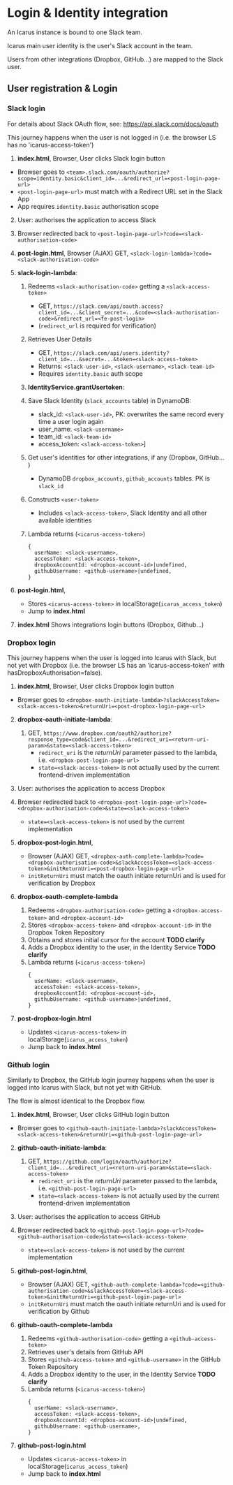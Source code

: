 # Login & Identity integration

An Icarus instance is bound to one Slack team.

Icarus main user identity is the user's Slack account in the team.

Users from other integrations (Dropbox, GitHub...) are mapped to the Slack user.

## User registration & Login

### Slack login

For details about Slack OAuth flow, see: https://api.slack.com/docs/oauth

This journey happens when the user is not logged in (i.e. the browser LS has no 'icarus-access-token')

1. **index.html**, Browser, User clicks Slack login button
  * Browser goes to `<team>.slack.com/oauth/authorize?scope=identity.basic&client_id=...&redirect_url=<post-login-page-url>`
  * `<post-login-page-url>` must match with a Redirect URL set in the Slack App
  * App requires `identity.basic` authorisation scope

2. User: authorises the application to access Slack
3. Browser redirected back to `<post-login-page-url>?code=<slack-authorisation-code>`
4. **post-login.html**, Browser (AJAX) GET, `<slack-login-lambda>?code=<slack-authorisation-code>`
5. **slack-login-lambda**:
    1. Redeems `<slack-authorisation-code>` getting a `<slack-access-token>`
        * GET, `https://slack.com/api/oauth.access?client_id=...&client_secret=...&code=<slack-authorisation-code>&redirect_url=<fe-post-login>`
        * (`redirect_url` is required for verification)

    2. Retrieves User Details
        * GET, `https://slack.com/api/users.identity?client_id=...&secret=...&token=<slack-access-token>`
        * Returns: `<slack-user-id>`, `<slack-username>`, `<slack-team-id>`
        * Requires `identity.basic` auth scope

    3. **IdentityService.grantUsertoken**:
      1. Save Slack Identity (`slack_accounts` table) in DynamoDB:
          * slack_id: `<slack-user-id>`, PK: overwrites the same record every time a user login again
          * user_name: `<slack-username>`
          * team_id: `<slack-team-id>`
          * access_token: `<slack-access-token>`]

      2. Get user's identities for other integrations, if any (Dropbox, GitHub... )
          * DynamoDB `dropbox_accounts`, `github_accounts` tables. PK is `slack_id`

      3. Constructs `<user-token>`
          * Includes `<slack-access-token>`, Slack Identity and all other available identities

     4. Lambda returns (`<icarus-access-token>`)
        ```
        {
          userName: <slack-username>,
          accessToken: <slack-access-token>,
          dropboxAccountId: <dropbox-account-id>|undefined,
          githubUsername: <github-username>|undefined,
        }
        ```  

6. **post-login.html**,
    * Stores `<icarus-access-token>` in localStorage(`icarus_access_token`)
    * Jump to **index.html**
7. **index.html** Shows integrations login buttons (Dropbox, Github...)


### Dropbox login

This journey happens when the user is logged into Icarus with Slack, but not yet with Dropbox
(i.e. the browser LS has an 'icarus-access-token' with hasDropboxAuthorisation=false).

1. **index.html**, Browser, User clicks Dropbox login button
  * Browser goes to `<dropbox-oauth-initiate-lambda>?slackAccessToken=<slack-access-token>&returnUri=<post-dropbox-login-page-url>`

2. **dropbox-oauth-initiate-lambda**:
    1. GET, `https://www.dropbox.com/oauth2/authorize?response_type=code&client_id=...&redirect_uri=<return-uri-param>&state=<slack-access-token>`
        * `redirect_uri` is the *returnUri* parameter passed to the lambda, i.e. `<dropbox-post-login-page-url>`
        * `state=<slack-access-token>` is not actually used by the current frontend-driven implementation

3. User: authorises the application to access Dropbox
4. Browser redirected back to `<dropbox-post-login-page-url>?code=<dropbox-authorisation-code>&state=<slack-access-token>`
    * `state=<slack-access-token>` is not used by the current implementation

5. **dropbox-post-login.html**,
    * Browser (AJAX) GET, `<dropbox-auth-complete-lambda>?code=<dropbox-authorisation-code>&slackAccessToken=<slack-access-token>&initReturnUri=<post-dropbox-login-page-url>`
    * `initReturnUri` must match the oauth initiate returnUri and is used for verification by Dropbox

6. **dropbox-oauth-complete-lambda**
    1. Redeems `<dropbox-authorisation-code>` getting a `<dropbox-access-token>` and `<dropbox-account-id>`
    2. Stores `<dropbox-access-token>` and `<dropbox-account-id>` in the Dropbox Token Repository
    3. Obtains and stores initial cursor for the account **TODO clarify**
    4. Adds a Dropbox identity to the user, in the Identity Service **TODO clarify**
    5. Lambda returns (`<icarus-access-token>`)
        ```
        {
          userName: <slack-username>,
          accessToken: <slack-access-token>,
          dropboxAccountId: <dropbox-account-id>,
          githubUsername: <github-username>|undefined,
        }
        ```  

7. **post-dropbox-login.html**
    * Updates `<icarus-access-token>` in localStorage(`icarus_access_token`)
    * Jump back to **index.html**

### Github login

Similarly to Dropbox, the GitHub login journey happens when the user is logged into Icarus with Slack, but not yet with GitHub.

The flow is almost identical to the Dropbox flow.

1. **index.html**, Browser, User clicks GitHub login button
  * Browser goes to `<github-oauth-initiate-lambda>?slackAccessToken=<slack-access-token>&returnUri=<github-post-login-page-url>`

2. **github-oauth-initiate-lambda**:
    1. GET, `https://github.com/login/oauth/authorize?client_id=...&redirect_uri=<return-uri-param>&state=<slack-access-token>`
        * `redirect_uri` is the *returnUri* parameter passed to the lambda, i.e. `<github-post-login-page-url>`
        * `state=<slack-access-token>` is not actually used by the current frontend-driven implementation

3. User: authorises the application to access GitHub
4. Browser redirected back to `<github-post-login-page-url>?code=<github-authorisation-code>&state=<slack-access-token>`
    * `state=<slack-access-token>` is not used by the current implementation

5. **github-post-login.html**,
    * Browser (AJAX) GET, `<github-auth-complete-lambda>?code=<github-authorisation-code>&slackAccessToken=<slack-access-token>&initReturnUri=<github-post-login-page-url>`
    * `initReturnUri` must match the oauth initiate returnUri and is used for verification by Github

6. **github-oauth-complete-lambda**
    1. Redeems `<github-authorisation-code>` getting a `<github-access-token>`
    2. Retrieves user's details from GitHub API
    3. Stores `<github-access-token>` and `<github-username>` in the GitHub Token Repository
    4. Adds a Dropbox identity to the user, in the Identity Service **TODO clarify**
    5. Lambda returns (`<icarus-access-token>`)
        ```
        {
          userName: <slack-username>,
          accessToken: <slack-access-token>,
          dropboxAccountId: <dropbox-account-id>|undefined,
          githubUsername: <github-username>,
        }
        ```  

7. **github-post-login.html**
    * Updates `<icarus-access-token>` in localStorage(`icarus_access_token`)
    * Jump back to **index.html**
